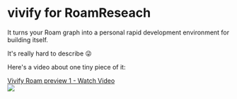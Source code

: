 # vivify for RoamReseach

It turns your Roam graph into a personal rapid development environment for building itself.

It's really hard to describe 😜

Here's a video about one tiny piece of it:

[Vivify Roam preview 1 - Watch Video  
![](https://cdn.loom.com/sessions/thumbnails/141fc687332a4ea3b163caebb259d148-with-play.gif)](https://www.loom.com/share/141fc687332a4ea3b163caebb259d148)

